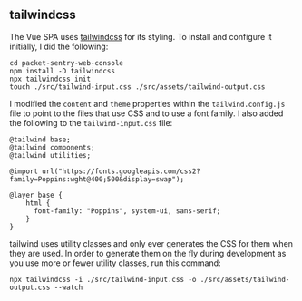 
## tailwindcss

The Vue SPA uses [tailwindcss](https://tailwindcss.com/docs/installation) for its styling. To install and configure it initially, I did the following:

```
cd packet-sentry-web-console
npm install -D tailwindcss
npx tailwindcss init
touch ./src/tailwind-input.css ./src/assets/tailwind-output.css
```

I modified the `content` and `theme` properties within the `tailwind.config.js` file to point to the files that use CSS and to use a font family. I also added the following to the `tailwind-input.css` file:

```
@tailwind base;
@tailwind components;
@tailwind utilities;

@import url("https://fonts.googleapis.com/css2?family=Poppins:wght@400;500&display=swap");

@layer base {
    html {
      font-family: "Poppins", system-ui, sans-serif;
    }
}
```

tailwind uses utility classes and only ever generates the CSS for them when they are used. In order to generate them on the fly during development as you use more or fewer utility classes, run this command:

```
npx tailwindcss -i ./src/tailwind-input.css -o ./src/assets/tailwind-output.css --watch
```
